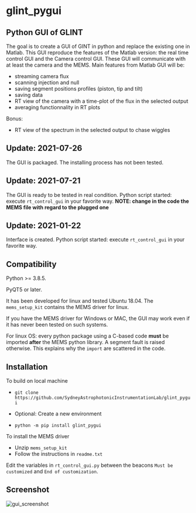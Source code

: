 # glint_pygui
## Python GUI of GLINT

The goal is to create a GUI of GINT in python and replace the existing one in Matlab.
This GUI reproduce the features of the Matlab version: the real time control GUI and the Camera control GUI.
These GUI will communicate with at least the camera and the MEMS.
Main features from Matlab GUI will be:
- streaming camera flux
- scanning injection and null
- saving segment positions profiles (piston, tip and tilt)
- saving data
- RT view of the camera with a time-plot of the flux in the selected output
- averaging functionnality in RT plots

Bonus:
- RT view of the spectrum in the selected output to chase wiggles

## Update: 2021-07-26
The GUI is packaged.
The installing process has not been tested.

## Update: 2021-07-21
The GUI is ready to be tested in real condition.
Python script started: execute ``rt_control_gui`` in your favorite way.
**NOTE: change in the code the MEMS file with regard to the plugged one**

## Update: 2021-01-22
Interface is created.
Python script started: execute ``rt_control_gui`` in your favorite way.

## Compatibility
Python >= 3.8.5.

PyQT5 or later.

It has been developed for linux and tested Ubuntu 18.04.
The `mems_setup_kit` contains the MEMS driver for linux.

If you have the MEMS driver for Windows or MAC, the GUI may work even if it
has never been tested on such systems.

For linux OS: every python package using a C-based code **must** be imported **after** the MEMS python library.
A segment fault is raised otherwise.
This explains why the `import` are scattered in the code.

## Installation
To build on local machine

- `git clone https://github.com/SydneyAstrophotonicInstrumentationLab/glint_pygui`

- Optional: Create a new environment

- `python -m pip install glint_pygui`

To install the MEMS driver

- Unzip `mems_setup_kit`
- Follow the instructions in `readme.txt`

Edit the variables in `rt_control_gui.py` between the beacons `Must be customized` and `End of customization`.

## Screenshot
![gui_screenshot](https://user-images.githubusercontent.com/4233805/126922016-d92ac731-087b-4d4c-a2ca-153bbb0d931d.png)

